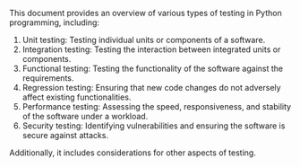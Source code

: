 This document provides an overview of various types of testing in Python programming, including:

1. Unit testing: Testing individual units or components of a software.
2. Integration testing: Testing the interaction between integrated units or components.
3. Functional testing: Testing the functionality of the software against the requirements.
4. Regression testing: Ensuring that new code changes do not adversely affect existing functionalities.
5. Performance testing: Assessing the speed, responsiveness, and stability of the software under a workload.
6. Security testing: Identifying vulnerabilities and ensuring the software is secure against attacks.

Additionally, it includes considerations for other aspects of testing.
